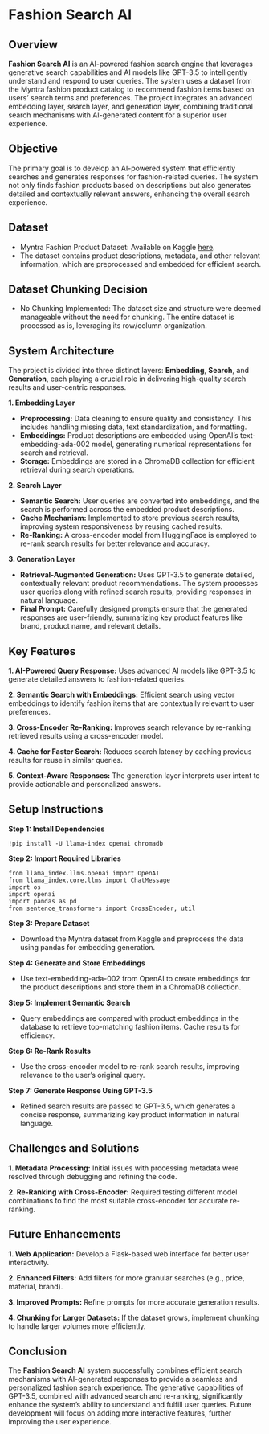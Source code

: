 # Fashion Search AI
## Overview
**Fashion Search AI** is an AI-powered fashion search engine that leverages generative search capabilities and AI models like GPT-3.5 to intelligently understand and respond to user queries. The system uses a dataset from the Myntra fashion product catalog to recommend fashion items based on users’ search terms and preferences. The project integrates an advanced embedding layer, search layer, and generation layer, combining traditional search mechanisms with AI-generated content for a superior user experience.

## Objective
The primary goal is to develop an AI-powered system that efficiently searches and generates responses for fashion-related queries. The system not only finds fashion products based on descriptions but also generates detailed and contextually relevant answers, enhancing the overall search experience.

## Dataset
- Myntra Fashion Product Dataset: Available on Kaggle [here](https://www.kaggle.com/datasets/djagatiya/myntra-fashion-product-dataset/data).
- The dataset contains product descriptions, metadata, and other relevant information, which are preprocessed and embedded for efficient search.
## Dataset Chunking Decision
- No Chunking Implemented: The dataset size and structure were deemed manageable without the need for chunking. The entire dataset is processed as is, leveraging its row/column organization.
## System Architecture
The project is divided into three distinct layers: **Embedding**, **Search**, and **Generation**, each playing a crucial role in delivering high-quality search results and user-centric responses.

**1. Embedding Layer**
- **Preprocessing:** Data cleaning to ensure quality and consistency. This includes handling missing data, text standardization, and formatting.
- **Embeddings:** Product descriptions are embedded using OpenAI’s text-embedding-ada-002 model, generating numerical representations for search and retrieval.
- **Storage:** Embeddings are stored in a ChromaDB collection for efficient retrieval during search operations.
  
**2. Search Layer**
- **Semantic Search:** User queries are converted into embeddings, and the search is performed across the embedded product descriptions.
- **Cache Mechanism:** Implemented to store previous search results, improving system responsiveness by reusing cached results.
- **Re-Ranking:** A cross-encoder model from HuggingFace is employed to re-rank search results for better relevance and accuracy.
  
**3. Generation Layer**
- **Retrieval-Augmented Generation:** Uses GPT-3.5 to generate detailed, contextually relevant product recommendations. The system processes user queries along with refined search results, providing responses in natural language.
- **Final Prompt:** Carefully designed prompts ensure that the generated responses are user-friendly, summarizing key product features like brand, product name, and relevant details.
## Key Features
**1. AI-Powered Query Response:** Uses advanced AI models like GPT-3.5 to generate detailed answers to fashion-related queries.

**2. Semantic Search with Embeddings:** Efficient search using vector embeddings to identify fashion items that are contextually relevant to user preferences.

**3. Cross-Encoder Re-Ranking:** Improves search relevance by re-ranking retrieved results using a cross-encoder model.

**4. Cache for Faster Search:** Reduces search latency by caching previous results for reuse in similar queries.

**5. Context-Aware Responses:** The generation layer interprets user intent to provide actionable and personalized answers.
## Setup Instructions
**Step 1: Install Dependencies**
```
!pip install -U llama-index openai chromadb
```
**Step 2: Import Required Libraries**
```
from llama_index.llms.openai import OpenAI
from llama_index.core.llms import ChatMessage
import os
import openai
import pandas as pd
from sentence_transformers import CrossEncoder, util
```
**Step 3: Prepare Dataset**
- Download the Myntra dataset from Kaggle and preprocess the data using pandas for embedding generation.

**Step 4: Generate and Store Embeddings**
- Use text-embedding-ada-002 from OpenAI to create embeddings for the product descriptions and store them in a ChromaDB collection.
  
**Step 5: Implement Semantic Search**
- Query embeddings are compared with product embeddings in the database to retrieve top-matching fashion items. Cache results for efficiency.
  
**Step 6: Re-Rank Results**
- Use the cross-encoder model to re-rank search results, improving relevance to the user’s original query.
  
**Step 7: Generate Response Using GPT-3.5**
- Refined search results are passed to GPT-3.5, which generates a concise response, summarizing key product information in natural language.
  
## Challenges and Solutions
**1. Metadata Processing:** Initial issues with processing metadata were resolved through debugging and refining the code.

**2. Re-Ranking with Cross-Encoder:** Required testing different model combinations to find the most suitable cross-encoder for accurate re-ranking.
## Future Enhancements
**1. Web Application:** Develop a Flask-based web interface for better user interactivity.

**2. Enhanced Filters:** Add filters for more granular searches (e.g., price, material, brand).

**3. Improved Prompts:** Refine prompts for more accurate generation results.

**4. Chunking for Larger Datasets:** If the dataset grows, implement chunking to handle larger volumes more efficiently.
## Conclusion
The **Fashion Search AI** system successfully combines efficient search mechanisms with AI-generated responses to provide a seamless and personalized fashion search experience. The generative capabilities of GPT-3.5, combined with advanced search and re-ranking, significantly enhance the system’s ability to understand and fulfill user queries. Future development will focus on adding more interactive features, further improving the user experience.
